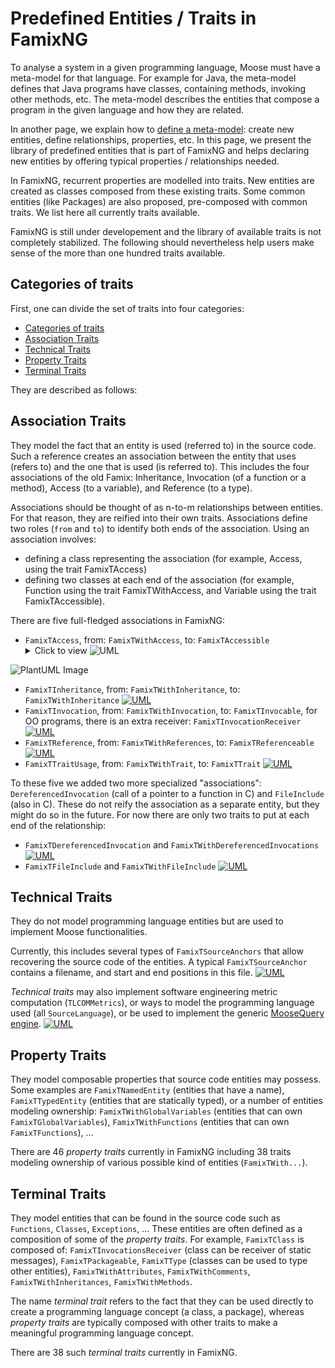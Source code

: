# Predefined Entities / Traits in FamixNG <!-- omit in toc -->

To analyse a system in a given programming language, Moose must have a meta-model for that language.
For example for Java, the meta-model defines that Java programs have classes, containing methods, invoking other methods, etc.
The meta-model describes the entities that compose a program in the given language and how they are related.

In another page, we explain how to [define a meta-model](CreateNewMetamodel.md): create new entities, define relationships, properties, etc.
In this page, we present the library of predefined entities that is part of FamixNG and helps declaring new entities by offering typical properties / relationships needed.

In FamixNG, recurrent properties are modelled into traits.
New entities are created as classes composed from these existing traits.
Some common entities (like Packages) are also proposed, pre-composed with common traits.
We list here all currently traits available.

FamixNG is still under developement and the library of available traits is not completely stabilized.
The following should nevertheless help users make sense of the more than one hundred traits available.

## Categories of traits

First, one can divide the set of traits into four categories:
- [Categories of traits](#categories-of-traits)
- [Association Traits](#association-traits)
- [Technical Traits](#technical-traits)
- [Property Traits](#property-traits)
- [Terminal Traits](#terminal-traits)

They are described as follows:

## Association Traits

They model the fact that an entity is used (referred to) in the source code.
Such a reference creates an association between the entity that uses (refers to) and the one that is used (is referred to).
This includes the four associations of the old Famix: Inheritance, Invocation (of a function or a method), Access (to a variable), and Reference (to a type).

Associations should be thought of as n-to-m relationships between entities.
For that reason, they are reified into their own traits.
Associations define two roles (`from` and `to`) to identify both ends of the association.
Using an association involves:
- defining a class representing the association (for example, Access, using the trait FamixTAccess)
- defining two classes at each end of the association (for example, Function using the trait FamixTWithAccess, and Variable using the trait FamixTAccessible).

There are five full-fledged associations in FamixNG:
- `FamixTAccess`, from: `FamixTWithAccess`, to: `FamixTAccessible` <details><summary>Click to view 
![UML](https://img.shields.io/badge/external-UML-green)</summary>
<p>

![PlantUML Image](http://www.plantuml.com/plantuml/proxy?cache=no&src=https://raw.githubusercontent.com/moosetechnology/moose-wiki/master/Developers/Diagrams/access.puml&fmt=svg)  

</p>
</details>

- `FamixTInheritance`, from: `FamixTWithInheritance`, to: `FamixTWithInheritance`
  [![UML](https://img.shields.io/badge/external-UML-green)](Diagrams/inheritance.png)
- `FamixTInvocation`, from: `FamixTWithInvocation`, to: `FamixTInvocable`, for OO programs, there is an extra receiver: `FamixTInvocationReceiver`
  [![UML](https://img.shields.io/badge/external-UML-green)](Diagrams/invocation.png)
- `FamixTReference`, from: `FamixTWithReferences`, to: `FamixTReferenceable`
  [![UML](https://img.shields.io/badge/external-UML-green)](Diagrams/reference.png)
- `FamixTTraitUsage`, from: `FamixTWithTrait`, to: `FamixTTrait`
  [![UML](https://img.shields.io/badge/external-UML-green)](Diagrams/usetrait.png)


To these five we added two more specialized "associations":
`DereferencedInvocation` (call of a pointer to a function in C) and `FileInclude` (also in C).
These do not reify the association as a separate entity, but they might do so in the future.
For now there are only two traits to put at each end of the relationship:
- `FamixTDereferencedInvocation` and `FamixTWithDereferencedInvocations`
  [![UML](https://img.shields.io/badge/external-UML-green)](Diagrams/derefInvok.png)
- `FamixTFileInclude` and `FamixTWithFileInclude`
  [![UML](https://img.shields.io/badge/external-UML-green)](Diagrams/fileInclude.png)


## Technical Traits

They do not model programming language entities but are used to implement Moose functionalities.

Currently, this includes several types of `FamixTSourceAnchors` that allow recovering the source code of the entities.
A typical `FamixTSourceAnchor` contains a filename, and start and end positions in this file.
[![UML](https://img.shields.io/badge/external-UML-green)](Diagrams/anchor.png)

*Technical traits* may also implement software engineering metric computation (`TLCOMMetrics`), or ways to model the programming language used (all `SourceLanguage`), or be  used to implement the generic [MooseQuery engine](https://moosequery.ferlicot.fr/).
[![UML](https://img.shields.io/badge/external-UML-green)](Diagrams/technic.png)

## Property Traits

They model composable properties that source code entities may possess.
Some examples are `FamixTNamedEntity` (entities that have a name), `FamixTTypedEntity` (entities that are statically typed), or a number of entities modeling ownership: `FamixTWithGlobalVariables` (entities that can own `FamixTGlobalVariables`), `FamixTWithFunctions` (entities that can own `FamixTFunctions`), ... 

There are 46 *property traits* currently in FamixNG including 38 traits modeling ownership of various possible kind of entities (`FamixTWith...`).

## Terminal Traits

 They model entities that can be found in the source code such as `Functions`, `Classes`, `Exceptions`, ...
These entities are often defined as a composition of some of the *property traits*.
For example, `FamixTClass` is composed of: `FamixTInvocationsReceiver` (class can be receiver of static messages), `FamixTPackageable`, `FamixTType` (classes can be used to type other entities), `FamixTWithAttributes`, `FamixTWithComments`, `FamixTWithInheritances`, `FamixTWithMethods`.

The name *terminal trait* refers to the fact that they can be used directly to create a programming language concept (a class, a package), whereas *property traits* are typically composed with other traits to make a meaningful programming language concept.

There are 38 such *terminal traits* currently in FamixNG.
